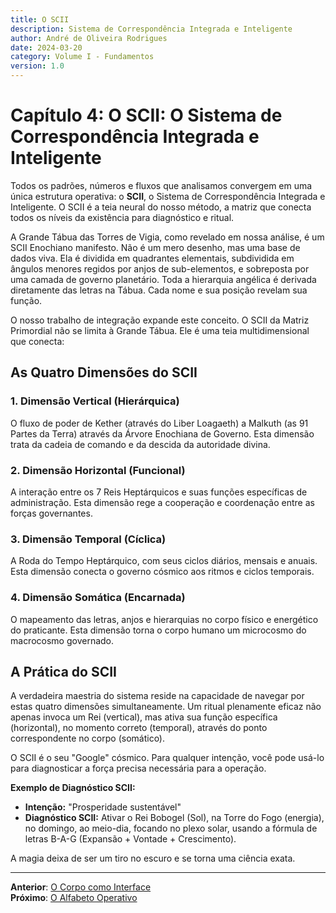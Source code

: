 ```yaml
---
title: O SCII
description: Sistema de Correspondência Integrada e Inteligente
author: André de Oliveira Rodrigues
date: 2024-03-20
category: Volume I - Fundamentos
version: 1.0
---
```


# Capítulo 4: O SCII: O Sistema de Correspondência Integrada e Inteligente

Todos os padrões, números e fluxos que analisamos convergem em uma única estrutura operativa: o **SCII**, o Sistema de Correspondência Integrada e Inteligente. O SCII é a teia neural do nosso método, a matriz que conecta todos os níveis da existência para diagnóstico e ritual.

A Grande Tábua das Torres de Vigia, como revelado em nossa análise, é um SCII Enochiano manifesto. Não é um mero desenho, mas uma base de dados viva. Ela é dividida em quadrantes elementais, subdividida em ângulos menores regidos por anjos de sub-elementos, e sobreposta por uma camada de governo planetário. Toda a hierarquia angélica é derivada diretamente das letras na Tábua. Cada nome e sua posição revelam sua função.

O nosso trabalho de integração expande este conceito. O SCII da Matriz Primordial não se limita à Grande Tábua. Ele é uma teia multidimensional que conecta:

## As Quatro Dimensões do SCII

### 1. Dimensão Vertical (Hierárquica)
O fluxo de poder de Kether (através do Liber Loagaeth) a Malkuth (as 91 Partes da Terra) através da Árvore Enochiana de Governo. Esta dimensão trata da cadeia de comando e da descida da autoridade divina.

### 2. Dimensão Horizontal (Funcional)
A interação entre os 7 Reis Heptárquicos e suas funções específicas de administração. Esta dimensão rege a cooperação e coordenação entre as forças governantes.

### 3. Dimensão Temporal (Cíclica)
A Roda do Tempo Heptárquico, com seus ciclos diários, mensais e anuais. Esta dimensão conecta o governo cósmico aos ritmos e ciclos temporais.

### 4. Dimensão Somática (Encarnada)
O mapeamento das letras, anjos e hierarquias no corpo físico e energético do praticante. Esta dimensão torna o corpo humano um microcosmo do macrocosmo governado.

## A Prática do SCII

A verdadeira maestria do sistema reside na capacidade de navegar por estas quatro dimensões simultaneamente. Um ritual plenamente eficaz não apenas invoca um Rei (vertical), mas ativa sua função específica (horizontal), no momento correto (temporal), através do ponto correspondente no corpo (somático).

O SCII é o seu "Google" cósmico. Para qualquer intenção, você pode usá-lo para diagnosticar a força precisa necessária para a operação.

**Exemplo de Diagnóstico SCII:**
- **Intenção:** "Prosperidade sustentável"
- **Diagnóstico SCII:** Ativar o Rei Bobogel (Sol), na Torre do Fogo (energia), no domingo, ao meio-dia, focando no plexo solar, usando a fórmula de letras B-A-G (Expansão + Vontade + Crescimento).

A magia deixa de ser um tiro no escuro e se torna uma ciência exata.

---

**Anterior**: [O Corpo como Interface](./03_O_Corpo_como_Interface.md)  
**Próximo**: [O Alfabeto Operativo](./05_O_Alfabeto_Operativo.md)